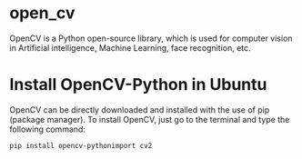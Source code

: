# open_cv
OpenCV is a Python open-source library, which is used for computer vision in Artificial intelligence, Machine Learning, face recognition, etc.

# Install OpenCV-Python in Ubuntu
OpenCV can be directly downloaded and installed with the use of pip (package manager). To install OpenCV, just go to the terminal and type the following command:

    pip install opencv-pythonimport cv2